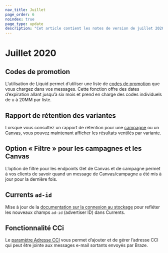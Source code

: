 ```yaml
--- 
nav_title: Juillet
page_order: 6
noindex: true
page_type: update
description: "Cet article contient les notes de version de juillet 2020."
---
```

# Juillet 2020

## Codes de promotion

L’utilisation de Liquid permet d’utiliser une liste de [codes de promotion][1] que vous chargez dans vos messages. Cette fonction offre des dates d’expiration allant jusqu’à six mois et prend en charge des codes individuels de u à 20MM par liste.

## Rapport de rétention des variantes

Lorsque vous consultez un rapport de rétention pour une [campagne][2] ou un [Canvas][3], vous pouvez maintenant afficher les résultats ventilés par variante. 

## Option « Filtre » pour les campagnes et les Canvas

L’option de filtre pour les endpoints Get de Canvas et de campagne permet à vos clients de savoir quand un message de Canvas/campagne a été mis à jour pour la dernière fois.

## Currents `ad-id`

Mise à jour de la [documentation sur la connexion au stockage][4] pour refléter les nouveaux champs `ad-id` (advertiser ID) dans Currents.

## Fonctionnalité CCi

Le [paramètre Adresse CCI][5] vous permet d’ajouter et de gérer l’adresse CCI qui peut être jointe aux messages e-mail sortants envoyés par Braze.	

[1]: {{site.baseurl}}/user_guide/personalization_and_dynamic_content/promotion_codes/#promotion-codes
[2]: {{site.baseurl}}/user_guide/engagement_tools/campaigns/testing_and_more/retention_reports/
[3]: {{site.baseurl}}/user_guide/engagement_tools/canvas/retention_reports/
[4]: {{site.baseurl}}/user_guide/data_and_analytics/braze_currents/event_glossary/message_engagement_events/#content-card-click-events
[5]: {{site.baseurl}}/user_guide/administrative/app_settings/manage_app_group/email_settings/
